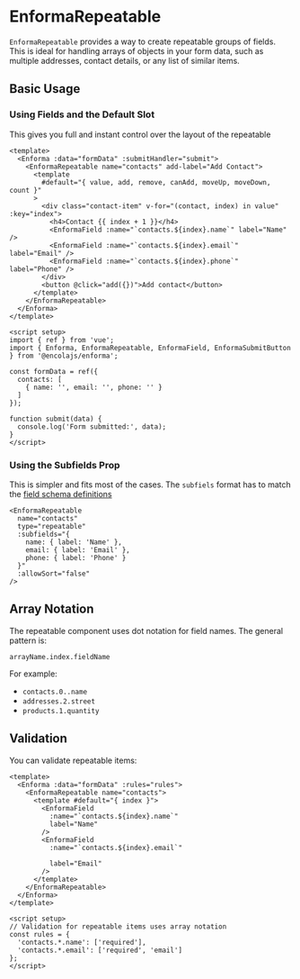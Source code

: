 # EnformaRepeatable

<TabNav :items="[
{ label: 'Usage', link: '/field-forms/enforma-repeatable' },
{ label: 'API', link: '/field-forms/enforma-repeatable_api' },
]" />

`EnformaRepeatable` provides a way to create repeatable groups of fields. This is ideal for handling arrays of objects in your form data, such as multiple addresses, contact details, or any list of similar items.

## Basic Usage

### Using Fields and the Default Slot 

This gives you full and instant control over the layout of the repeatable

```vue
<template>
  <Enforma :data="formData" :submitHandler="submit">
    <EnformaRepeatable name="contacts" add-label="Add Contact">
      <template
        #default="{ value, add, remove, canAdd, moveUp, moveDown, count }"
      >
        <div class="contact-item" v-for="(contact, index) in value" :key="index">
          <h4>Contact {{ index + 1 }}</h4>
          <EnformaField :name="`contacts.${index}.name`" label="Name" />
          <EnformaField :name="`contacts.${index}.email`" label="Email" />
          <EnformaField :name="`contacts.${index}.phone`" label="Phone" />
        </div>
        <button @click="add({})">Add contact</button>
      </template>
    </EnformaRepeatable>
  </Enforma>
</template>

<script setup>
import { ref } from 'vue';
import { Enforma, EnformaRepeatable, EnformaField, EnformaSubmitButton } from '@encolajs/enforma';

const formData = ref({
  contacts: [
    { name: '', email: '', phone: '' }
  ]
});

function submit(data) {
  console.log('Form submitted:', data);
}
</script>
```

### Using the Subfields Prop

This is simpler and fits most of the cases. The `subfiels` format has to match the [field schema definitions](/schema-forms/schema-reference.md#field-schema)

```vue
<EnformaRepeatable
  name="contacts"
  type="repeatable"
  :subfields="{
    name: { label: 'Name' },
    email: { label: 'Email' },
    phone: { label: 'Phone' }
  }"
  :allowSort="false" 
/>
```

## Array Notation

The repeatable component uses dot notation for field names. The general pattern is:

```
arrayName.index.fieldName
```

For example:
- `contacts.0..name`
- `addresses.2.street`
- `products.1.quantity`

## Validation

You can validate repeatable items:

```vue
<template>
  <Enforma :data="formData" :rules="rules">
    <EnformaRepeatable name="contacts">
      <template #default="{ index }">
        <EnformaField 
          :name="`contacts.${index}.name`" 
          label="Name" 
        />
        <EnformaField 
          :name="`contacts.${index}.email`" 
          
          label="Email" 
        />
      </template>
    </EnformaRepeatable>
  </Enforma>
</template>

<script setup>
// Validation for repeatable items uses array notation
const rules = {
  'contacts.*.name': ['required'],
  'contacts.*.email': ['required', 'email']
};
</script>
```